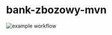 # bank-zbozowy-mvn
![example workflow](https://github.com/furtarball/bank-zbozowy-mvn/actions/workflows/ci.yml/badge.svg)
